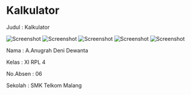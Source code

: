 # Kalkulator
Judul : Kalkulator

![Screenshot](https://cloud.githubusercontent.com/assets/22131954/20037762/2a40523a-a459-11e6-8351-a805c8fbdd1c.JPG)
![Screenshot](https://cloud.githubusercontent.com/assets/22131954/20037759/2a357ce8-a459-11e6-88cb-f438e09d5ad4.JPG)
![Screenshot](https://cloud.githubusercontent.com/assets/22131954/20037760/2a3bf3d4-a459-11e6-8771-a147e053b80c.JPG)
![Screenshot](https://cloud.githubusercontent.com/assets/22131954/20037761/2a3e3b6c-a459-11e6-99c9-f4788228ede4.JPG)
![Screenshot](https://cloud.githubusercontent.com/assets/22131954/20037763/2a408cb4-a459-11e6-8a28-8ccaa4966c00.JPG)

Nama : A.Anugrah Deni Dewanta

Kelas : XI RPL 4

No.Absen : 06

Sekolah : SMK Telkom Malang
